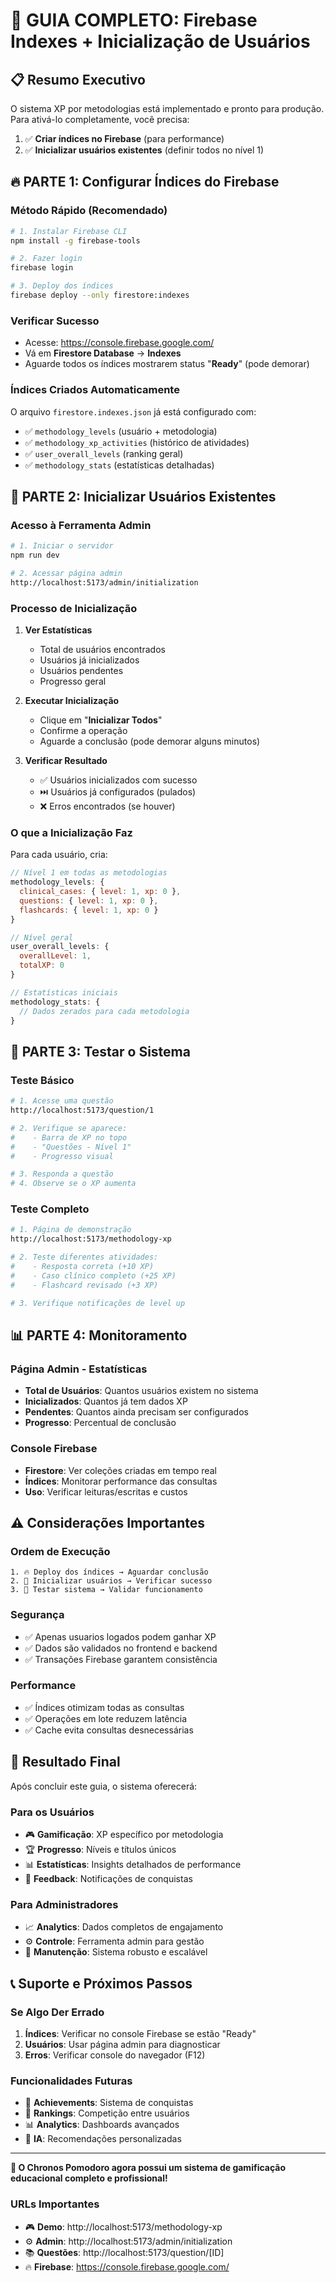 # 🎯 GUIA COMPLETO: Firebase Indexes + Inicialização de Usuários

## 📋 Resumo Executivo

O sistema XP por metodologias está implementado e pronto para produção. Para ativá-lo completamente, você precisa:

1. ✅ **Criar índices no Firebase** (para performance)
2. ✅ **Inicializar usuários existentes** (definir todos no nível 1)

## 🔥 PARTE 1: Configurar Índices do Firebase

### **Método Rápido (Recomendado)**

```bash
# 1. Instalar Firebase CLI
npm install -g firebase-tools

# 2. Fazer login
firebase login

# 3. Deploy dos índices
firebase deploy --only firestore:indexes
```

### **Verificar Sucesso**
- Acesse: https://console.firebase.google.com/
- Vá em **Firestore Database** → **Indexes**
- Aguarde todos os índices mostrarem status "**Ready**" (pode demorar)

### **Índices Criados Automaticamente**
O arquivo `firestore.indexes.json` já está configurado com:
- ✅ `methodology_levels` (usuário + metodologia)
- ✅ `methodology_xp_activities` (histórico de atividades)
- ✅ `user_overall_levels` (ranking geral)
- ✅ `methodology_stats` (estatísticas detalhadas)

## 👥 PARTE 2: Inicializar Usuários Existentes

### **Acesso à Ferramenta Admin**
```bash
# 1. Iniciar o servidor
npm run dev

# 2. Acessar página admin
http://localhost:5173/admin/initialization
```

### **Processo de Inicialização**

1. **Ver Estatísticas**
   - Total de usuários encontrados
   - Usuários já inicializados
   - Usuários pendentes
   - Progresso geral

2. **Executar Inicialização**
   - Clique em "**Inicializar Todos**"
   - Confirme a operação
   - Aguarde a conclusão (pode demorar alguns minutos)

3. **Verificar Resultado**
   - ✅ Usuários inicializados com sucesso
   - ⏭️ Usuários já configurados (pulados)
   - ❌ Erros encontrados (se houver)

### **O que a Inicialização Faz**

Para cada usuário, cria:
```javascript
// Nível 1 em todas as metodologias
methodology_levels: {
  clinical_cases: { level: 1, xp: 0 },
  questions: { level: 1, xp: 0 },
  flashcards: { level: 1, xp: 0 }
}

// Nível geral
user_overall_levels: {
  overallLevel: 1,
  totalXP: 0
}

// Estatísticas iniciais
methodology_stats: {
  // Dados zerados para cada metodologia
}
```

## 🧪 PARTE 3: Testar o Sistema

### **Teste Básico**
```bash
# 1. Acesse uma questão
http://localhost:5173/question/1

# 2. Verifique se aparece:
#    - Barra de XP no topo
#    - "Questões - Nível 1"
#    - Progresso visual

# 3. Responda a questão
# 4. Observe se o XP aumenta
```

### **Teste Completo**
```bash
# 1. Página de demonstração
http://localhost:5173/methodology-xp

# 2. Teste diferentes atividades:
#    - Resposta correta (+10 XP)
#    - Caso clínico completo (+25 XP)
#    - Flashcard revisado (+3 XP)

# 3. Verifique notificações de level up
```

## 📊 PARTE 4: Monitoramento

### **Página Admin - Estatísticas**
- **Total de Usuários**: Quantos usuários existem no sistema
- **Inicializados**: Quantos já tem dados XP
- **Pendentes**: Quantos ainda precisam ser configurados
- **Progresso**: Percentual de conclusão

### **Console Firebase**
- **Firestore**: Ver coleções criadas em tempo real
- **Índices**: Monitorar performance das consultas
- **Uso**: Verificar leituras/escritas e custos

## ⚠️ Considerações Importantes

### **Ordem de Execução**
```
1. 🔥 Deploy dos índices → Aguardar conclusão
2. 👥 Inicializar usuários → Verificar sucesso
3. 🧪 Testar sistema → Validar funcionamento
```

### **Segurança**
- ✅ Apenas usuarios logados podem ganhar XP
- ✅ Dados são validados no frontend e backend
- ✅ Transações Firebase garantem consistência

### **Performance**
- ✅ Índices otimizam todas as consultas
- ✅ Operações em lote reduzem latência
- ✅ Cache evita consultas desnecessárias

## 🎉 Resultado Final

Após concluir este guia, o sistema oferecerá:

### **Para os Usuários**
- 🎮 **Gamificação**: XP específico por metodologia
- 🏆 **Progresso**: Níveis e títulos únicos
- 📊 **Estatísticas**: Insights detalhados de performance
- 🔔 **Feedback**: Notificações de conquistas

### **Para Administradores**
- 📈 **Analytics**: Dados completos de engajamento
- ⚙️ **Controle**: Ferramenta admin para gestão
- 🔧 **Manutenção**: Sistema robusto e escalável

## 📞 Suporte e Próximos Passos

### **Se Algo Der Errado**
1. **Índices**: Verificar no console Firebase se estão "Ready"
2. **Usuários**: Usar página admin para diagnosticar
3. **Erros**: Verificar console do navegador (F12)

### **Funcionalidades Futuras**
- 🎯 **Achievements**: Sistema de conquistas
- 🏅 **Rankings**: Competição entre usuários
- 📊 **Analytics**: Dashboards avançados
- 🤖 **IA**: Recomendações personalizadas

---

**🚀 O Chronos Pomodoro agora possui um sistema de gamificação educacional completo e profissional!**

### **URLs Importantes**
- 🎮 **Demo**: http://localhost:5173/methodology-xp
- ⚙️ **Admin**: http://localhost:5173/admin/initialization
- 📚 **Questões**: http://localhost:5173/question/[ID]
- 🔥 **Firebase**: https://console.firebase.google.com/